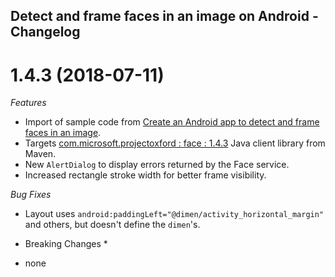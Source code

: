 ## Detect and frame faces in an image on Android - Changelog  

# 1.4.3 (2018-07-11)

*Features*

* Import of sample code from [Create an Android app to detect and frame faces in an image](https://docs.microsoft.com/en-us/azure/cognitive-services/face/tutorials/faceapiinjavaforandroidtutorial).
* Targets [com.microsoft.projectoxford : face : 1.4.3](http://search.maven.org/#artifactdetails%7Ccom.microsoft.projectoxford%7Cface%7C1.4.3%7Caar) Java client library from Maven.
* New `AlertDialog` to display errors returned by the Face service.
* Increased rectangle stroke width for better frame visibility.

*Bug Fixes*

* Layout uses `android:paddingLeft="@dimen/activity_horizontal_margin"` and others, but doesn't define the `dimen`'s.

* Breaking Changes *

* none
